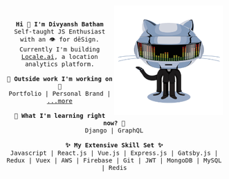 <p align="center">
  <img align="right" src="https://github.com/DivyanshBatham/DivyanshBatham/blob/master/assets/octocat.gif?raw=true" width="50%"/>
  <br><br>
  <samp>
    <strong>Hi 👋 I'm Divyansh Batham</strong>
    <br>
    Self-taught JS Enthusiast with an 👁 for dēSign.
    <br>
    Currently I'm building <a href="https://www.locale.ai/">Locale.ai</a>, a location analytics platform.
    <br><br>
    <strong>🔭 Outside work I'm working on 🔭</strong>
    <br>
    Portfolio | Personal Brand | <a href="https://www.producthunt.com/@divyanshbatham">...more</a>
    <br><br>
    <strong>🌱 What I'm learning right now? 🌱</strong>
    <br>
    Django | GraphQL
    <br><br>
    <strong>✨ My Extensive Skill Set ✨</strong>
    <br>
    Javascript | React.js | Vue.js | Express.js | Gatsby.js | Redux | Vuex | AWS | Firebase | Git | JWT | MongoDB | MySQL | Redis
  </samp>
</p>

<!-- #### 📫 How to reach me:

- [Twitter][twitter]
- [LinkedIn][linkedin]
- [Dev.to][dev.to]
- [Medium][medium]
- [Behance][behance]
- [Codewars][codewars]
- [CodeSignal][codesignal]


[twitter]: https://twitter.com/DivyanshBatham
[linkedin]: https://www.linkedin.com/in/divyanshbatham/
[dev.to]: https://dev.to/divyanshbatham
[medium]: https://medium.com/@DivyanshBatham
[behance]: https://www.behance.net/divyanshbatham
[codewars]: https://www.codewars.com/users/curious_db97
[codesignal]: https://app.codesignal.com/profile/curious_db97 -->
